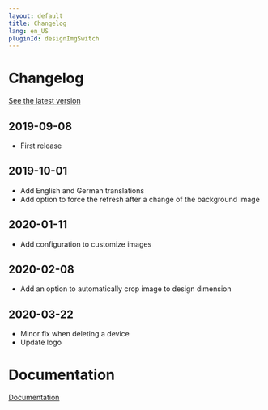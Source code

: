 ```yaml
---
layout: default
title: Changelog
lang: en_US
pluginId: designImgSwitch
---
```


# Changelog

[See the latest version](#tocAnchor-1-1-5)

## 2019-09-08

- First release

## 2019-10-01

- Add English and German translations
- Add option to force the refresh after a change of the background image

## 2020-01-11

- Add configuration to customize images

## 2020-02-08

- Add an option to automatically crop image to design dimension

## 2020-03-22

- Minor fix when deleting a device
- Update logo

# Documentation

[Documentation]({{site.baseurl}}/)
